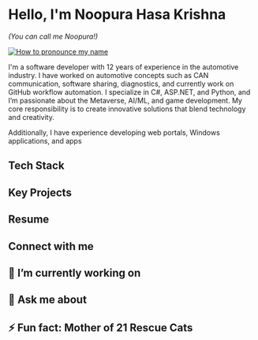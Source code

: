 # Hello, I'm Noopura Hasa Krishna
*(You can call me Noopura!)*

[![How to pronounce my name](https://img.shields.io/badge/Pronunciation-Audio-blue?style=flat-square)](./noopura.mp3)

I'm a software developer with 12 years of experience in the automotive industry. 
I have worked on automotive concepts such as CAN communication, software sharing, diagnostics, and currently work on GitHub workflow automation. 
I specialize in C#, ASP.NET, and Python, and I’m passionate about the Metaverse, AI/ML, and game development. 
My core responsibility is to create innovative solutions that blend technology and creativity.

Additionally, I have experience developing web portals, Windows applications, and apps

## Tech Stack
## Key Projects
## Resume
## Connect with me

## 🔭 I’m currently working on
## 💬 Ask me about 
## ⚡ Fun fact: Mother of 21 Rescue Cats


